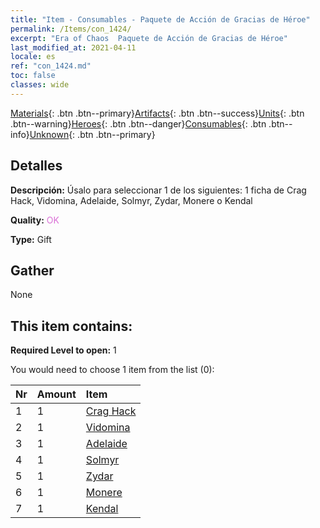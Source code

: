 ```yaml
---
title: "Item - Consumables - Paquete de Acción de Gracias de Héroe"
permalink: /Items/con_1424/
excerpt: "Era of Chaos  Paquete de Acción de Gracias de Héroe"
last_modified_at: 2021-04-11
locale: es
ref: "con_1424.md"
toc: false
classes: wide
---
```

 [Materials](/es/Items/){: .btn .btn--primary}[Artifacts](/es/Items/Artifacts/){: .btn .btn--success}[Units](/es/Items/Units/){: .btn .btn--warning}[Heroes](/es/Items/Heroes/){: .btn .btn--danger}[Consumables](/es/Items/Consumables/){: .btn .btn--info}[Unknown](/es/Items/Unknown/){: .btn .btn--primary}

## Detalles
 **Descripción:** Úsalo para seleccionar 1 de los siguientes: 1 ficha de Crag Hack, Vidomina, Adelaide, Solmyr, Zydar, Monere o Kendal

 **Quality:** <span style="color: #DA70D6">OK</span>

 **Type:** Gift

## Gather

  None

## This item contains:

 **Required Level to open:** 1

 You would need to choose 1 item from the list (0):

  | Nr | Amount |     Item    |
  |:---|:-------|:------------|
  | 1 | 1 | [Crag Hack](/es/Items/her_375/) | 
  | 2 | 1 | [Vidomina](/es/Items/her_372/) | 
  | 3 | 1 | [Adelaide](/es/Items/her_359/) | 
  | 4 | 1 | [Solmyr](/es/Items/her_386/) | 
  | 5 | 1 | [Zydar](/es/Items/her_385/) | 
  | 6 | 1 | [Monere](/es/Items/her_379/) | 
  | 7 | 1 | [Kendal](/es/Items/her_363/) | 

